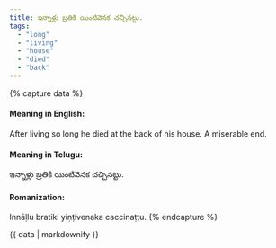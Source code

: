 ```yaml
---
title: ఇన్నాళ్లు బ్రతికి యింటివెనక చచ్చినట్టు.
tags:
  - "long"
  - "living"
  - "house"
  - "died"
  - "back"
---
```


{% capture data %}
#### Meaning in English:
After living so long he died at the back of his house.
A miserable end.

#### Meaning in Telugu:
ఇన్నాళ్లు బ్రతికి యింటివెనక చచ్చినట్టు.

#### Romanization:
Innāḷlu bratiki yiṇṭivenaka caccinaṭṭu.
{% endcapture %}

{{ data | markdownify }}

